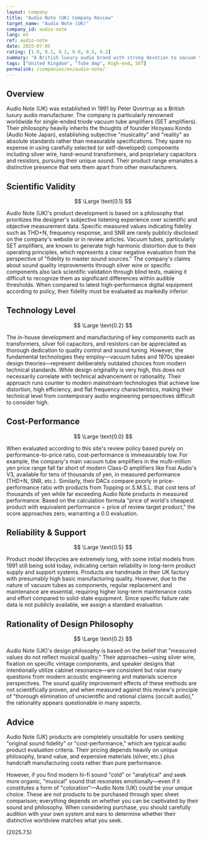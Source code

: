 ```yaml
---
layout: company
title: "Audio Note (UK) Company Review"
target_name: "Audio Note (UK)"
company_id: audio-note
lang: en
ref: audio-note
date: 2025-07-05
rating: [1.0, 0.1, 0.2, 0.0, 0.5, 0.2]
summary: "A British luxury audio brand with strong devotion to vacuum tubes and silver wire. Adheres to a unique philosophy that prioritizes subjective musicality over measured values, resulting in extremely expensive products with remarkably low cost-performance from modern technical standards. Can be considered products for passionate fans who deeply resonate with their unique acoustic philosophy."
tags: ["United Kingdom", "Tube Amp", High-end, SET]
permalink: /companies/en/audio-note/
---
```


## Overview

Audio Note (UK) was established in 1991 by Peter Qvortrup as a British luxury audio manufacturer. The company is particularly renowned worldwide for single-ended triode vacuum tube amplifiers (SET amplifiers). Their philosophy heavily inherits the thoughts of founder Hiroyasu Kondo (Audio Note Japan), establishing subjective "musicality" and "reality" as absolute standards rather than measurable specifications. They spare no expense in using carefully selected (or self-developed) components including silver wire, hand-wound transformers, and proprietary capacitors and resistors, pursuing their unique sound. Their product range emanates a distinctive presence that sets them apart from other manufacturers.

## Scientific Validity

$$ \Large \text{0.1} $$

Audio Note (UK)'s product development is based on a philosophy that prioritizes the designer's subjective listening experience over scientific and objective measurement data. Specific measured values indicating fidelity such as THD+N, frequency response, and SNR are rarely publicly disclosed on the company's website or in review articles. Vacuum tubes, particularly SET amplifiers, are known to generate high harmonic distortion due to their operating principles, which represents a clear negative evaluation from the perspective of "fidelity to master sound sources." The company's claims about sound quality improvements through silver wire or specific components also lack scientific validation through blind tests, making it difficult to recognize them as significant differences within audible thresholds. When compared to latest high-performance digital equipment according to policy, their fidelity must be evaluated as markedly inferior.

## Technology Level

$$ \Large \text{0.2} $$

The in-house development and manufacturing of key components such as transformers, silver foil capacitors, and resistors can be appreciated as thorough dedication to quality control and sound tuning. However, the fundamental technologies they employ—vacuum tubes and 1970s speaker design theories—represent deliberately outdated choices from modern technical standards. While design originality is very high, this does not necessarily correlate with technical advancement or rationality. Their approach runs counter to modern mainstream technologies that achieve low distortion, high efficiency, and flat frequency characteristics, making their technical level from contemporary audio engineering perspectives difficult to consider high.

## Cost-Performance

$$ \Large \text{0.0} $$

When evaluated according to this site's review policy based purely on performance-to-price ratio, cost-performance is immeasurably low. For example, the company's main vacuum tube amplifiers in the multi-million yen price range fall far short of modern Class-D amplifiers like Fosi Audio's V3, available for tens of thousands of yen, in measured performance (THD+N, SNR, etc.). Similarly, their DACs compare poorly in price-performance ratio with products from Topping or S.M.S.L. that cost tens of thousands of yen while far exceeding Audio Note products in measured performance. Based on the calculation formula "price of world's cheapest product with equivalent performance ÷ price of review target product," the score approaches zero, warranting a 0.0 evaluation.

## Reliability & Support

$$ \Large \text{0.5} $$

Product model lifecycles are extremely long, with some initial models from 1991 still being sold today, indicating certain reliability in long-term product supply and support systems. Products are handmade in their UK factory with presumably high basic manufacturing quality. However, due to the nature of vacuum tubes as components, regular replacement and maintenance are essential, requiring higher long-term maintenance costs and effort compared to solid-state equipment. Since specific failure rate data is not publicly available, we assign a standard evaluation.

## Rationality of Design Philosophy

$$ \Large \text{0.2} $$

Audio Note (UK)'s design philosophy is based on the belief that "measured values do not reflect musical quality." Their approaches—using silver wire, fixation on specific vintage components, and speaker designs that intentionally utilize cabinet resonance—are consistent but raise many questions from modern acoustic engineering and materials science perspectives. The sound quality improvement effects of these methods are not scientifically proven, and when measured against this review's principle of "thorough elimination of unscientific and rational claims (occult audio)," the rationality appears questionable in many aspects.

## Advice

Audio Note (UK) products are completely unsuitable for users seeking "original sound fidelity" or "cost-performance," which are typical audio product evaluation criteria. Their pricing depends heavily on unique philosophy, brand value, and expensive materials (silver, etc.) plus handcraft manufacturing costs rather than pure performance.

However, if you find modern hi-fi sound "cold" or "analytical" and seek more organic, "musical" sound that resonates emotionally—even if it constitutes a form of "coloration"—Audio Note (UK) could be your unique choice. These are not products to be purchased through spec sheet comparison; everything depends on whether you can be captivated by their sound and philosophy. When considering purchase, you should carefully audition with your own system and ears to determine whether their distinctive worldview matches what you seek.

(2025.7.5)
